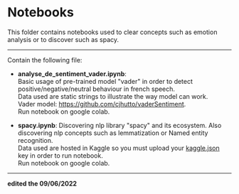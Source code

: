 # Notebooks

This folder contains notebooks used to clear concepts such as emotion analysis or to discover such as spacy.

----

Contain the following file:

- **analyse_de_sentiment_vader.ipynb**:  
    Basic usage of pre-trained model "vader" in order to detect positive/negative/neutral behaviour in french speech.  
    Data used are static strings to illustrate the way model can work.  
    Vader model: https://github.com/cjhutto/vaderSentiment.  
    Run notebook on google colab.

- **spacy.ipynb**:
  Discovering nlp library "spacy" and its ecosystem.
  Also discovering nlp concepts such as lemmatization or Named entity recognition.   
  Data used are hosted in Kaggle so you must upload your [kaggle.json](https://www.kaggle.com/docs/api) key in order to run notebook.  
  Run notebook on google colab.

----

**edited the 09/06/2022**